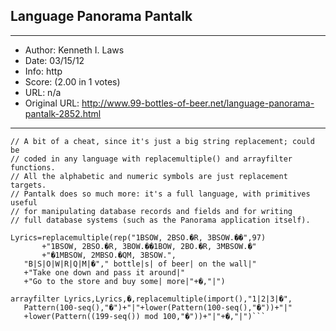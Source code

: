 
## Language Panorama Pantalk ##
---
- Author: Kenneth I. Laws
- Date: 03/15/12
- Info: http
- Score:  (2.00 in 1 votes)
- URL: n/a
- Original URL: http://www.99-bottles-of-beer.net/language-panorama-pantalk-2852.html
---

```// Written in 2007 after I saw David Thompson's version.
// A bit of a cheat, since it's just a big string replacement; could be
// coded in any language with replacemultiple() and arrayfilter functions.
// All the alphabetic and numeric symbols are just replacement targets.
// Pantalk does so much more: it's a full language, with primitives useful
// for manipulating database records and fields and for writing
// full database systems (such as the Panorama application itself).

Lyrics=replacemultiple(rep("1BSOW, 2BSO.�R, 3BSOW.��",97)
       +"1BSOW, 2BSO.�R, 3BOW.��1BOW, 2BO.�R, 3MBSOW.�"
       +"�1MBSOW, 2MBSO.�QM, 3BSOW.",
   "B|S|O|W|R|Q|M|�"," bottle|s| of beer| on the wall|"
   +"Take one down and pass it around|"
   +"Go to the store and buy some| more|"+�,"|")

arrayfilter Lyrics,Lyrics,�,replacemultiple(import(),"1|2|3|�",
   Pattern(100-seq(),"�")+"|"+lower(Pattern(100-seq(),"�"))+"|"
   +lower(Pattern((199-seq()) mod 100,"�"))+"|"+�,"|")```